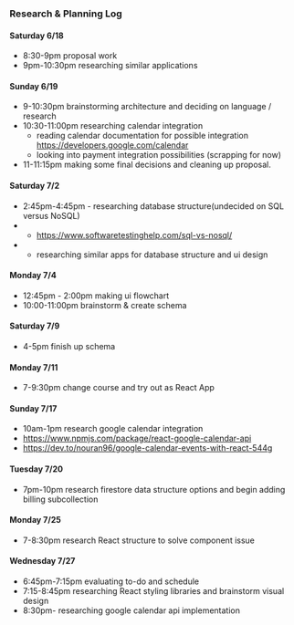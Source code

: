 ### Research & Planning Log
#### Saturday 6/18
- 8:30-9pm proposal work  
- 9pm-10:30pm researching similar applications  

#### Sunday 6/19
- 9-10:30pm brainstorming architecture and deciding on language / research  
- 10:30-11:00pm researching calendar integration  
  - reading calendar documentation for possible integration https://developers.google.com/calendar
  - looking into payment integration possibilities (scrapping for now)
- 11-11:15pm making some final decisions and cleaning up proposal.

#### Saturday 7/2
- 2:45pm-4:45pm - researching database structure(undecided on SQL versus NoSQL)
- - https://www.softwaretestinghelp.com/sql-vs-nosql/
- -  researching similar apps for database structure and ui design

#### Monday 7/4
- 12:45pm - 2:00pm making ui flowchart
- 10:00-11:00pm brainstorm & create schema

#### Saturday 7/9
- 4-5pm finish up schema

#### Monday 7/11
- 7-9:30pm change course and try out as React App

#### Sunday 7/17
- 10am-1pm research google calendar integration
- https://www.npmjs.com/package/react-google-calendar-api
- https://dev.to/nouran96/google-calendar-events-with-react-544g

#### Tuesday 7/20
- 7pm-10pm research firestore data structure options and begin adding billing subcollection

#### Monday 7/25
- 7-8:30pm research React structure to solve component issue

#### Wednesday 7/27
- 6:45pm-7:15pm evaluating to-do and schedule
- 7:15-8:45pm researching React styling libraries and brainstorm visual design
- 8:30pm- researching google calendar api implementation